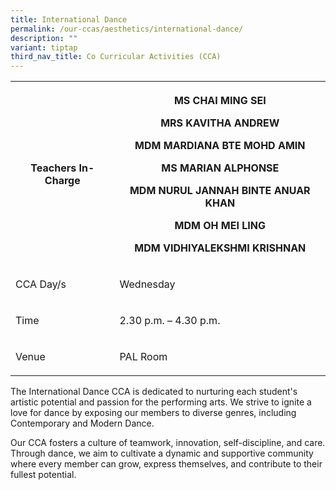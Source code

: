 ```yaml
---
title: International Dance
permalink: /our-ccas/aesthetics/international-dance/
description: ""
variant: tiptap
third_nav_title: Co Curricular Activities (CCA)
---
```

<table style="minWidth: 50px">
<colgroup>
<col>
<col>
</colgroup>
<tbody>
<tr>
<th rowspan="1" colspan="1">
<p><strong>Teachers In-Charge</strong>
</p>
</th>
<th rowspan="1" colspan="1">
<p>MS CHAI MING SEI</p>
<p>MRS KAVITHA ANDREW</p>
<p>MDM MARDIANA BTE MOHD AMIN</p>
<p>MS MARIAN ALPHONSE</p>
<p>MDM NURUL JANNAH BINTE ANUAR KHAN</p>
<p>MDM OH MEI LING</p>
<p>MDM VIDHIYALEKSHMI KRISHNAN</p>
</th>
</tr>
<tr>
<td rowspan="1" colspan="1">
<p>CCA Day/s</p>
</td>
<td rowspan="1" colspan="1">
<p>Wednesday</p>
</td>
</tr>
<tr>
<td rowspan="1" colspan="1">
<p>Time</p>
</td>
<td rowspan="1" colspan="1">
<p>2.30 p.m. – 4.30 p.m.</p>
</td>
</tr>
<tr>
<td rowspan="1" colspan="1">
<p>Venue</p>
</td>
<td rowspan="1" colspan="1">
<p>PAL Room</p>
</td>
</tr>
</tbody>
</table>
<p>The International Dance CCA is dedicated to nurturing each student's artistic
potential and passion for the performing arts. We strive to ignite a love
for dance by exposing our members to diverse genres, including Contemporary
and Modern Dance.</p>
<p>Our CCA fosters a culture of teamwork, innovation, self-discipline, and
care. Through dance, we aim to cultivate a dynamic and supportive community
where every member can grow, express themselves, and contribute to their
fullest potential.</p>
<p></p>